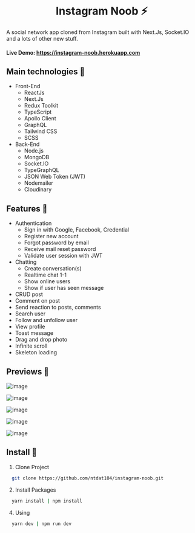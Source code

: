 <h1 align='center'><strong>Instagram Noob ⚡</strong></h1>

<p>A social network app cloned from Instagram built with Next.Js, Socket.IO and a lots of other new stuff.</p>

#### **Live Demo:** https://instagram-noob.herokuapp.com

## **Main technologies 📝**

- Front-End
  - ReactJs
  - Next.Js
  - Redux Toolkit
  - TypeScript
  - Apollo Client
  - GraphQL
  - Tailwind CSS
  - SCSS
- Back-End
  - Node.js
  - MongoDB
  - Socket.IO
  - TypeGraphQL
  - JSON Web Token (JWT)
  - Nodemailer
  - Cloudinary

## **Features 🚀**

- Authentication
  - Sign in with Google, Facebook, Credential
  - Register new account
  - Forgot password by email
  - Receive mail reset password
  - Validate user session with JWT
- Chatting
  - Create conversation(s)
  - Realtime chat 1-1
  - Show online users
  - Show if user has seen message
- CRUD post
- Comment on post
- Send reaction to posts, comments
- Search user
- Follow and unfollow user
- View profile
- Toast message
- Drag and drop photo
- Infinite scroll
- Skeleton loading

## **Previews 📁**

![image](https://user-images.githubusercontent.com/70432453/169486622-116a2c27-bd0e-4a74-96c5-407e12b4131d.png)

![image](https://user-images.githubusercontent.com/70432453/169486800-e1968142-985a-4e15-9930-8463964177a8.png)

![image](https://user-images.githubusercontent.com/70432453/169487737-342fdabd-c84b-41bd-b468-4ca35dd1abde.png)

![image](https://user-images.githubusercontent.com/70432453/169488501-ddbcf422-8a3e-48fe-856c-edde73b02a11.png)

![image](https://user-images.githubusercontent.com/70432453/169489742-3f4b5df6-9760-49d5-bea3-6114cc7fda7a.png)

## **Install 🔨**

1. Clone Project

```sh
  git clone https://github.com/ntdat104/instagram-noob.git
```

2. Install Packages

```sh
  yarn install | npm install
```

4. Using

```sh
  yarn dev | npm run dev
```
